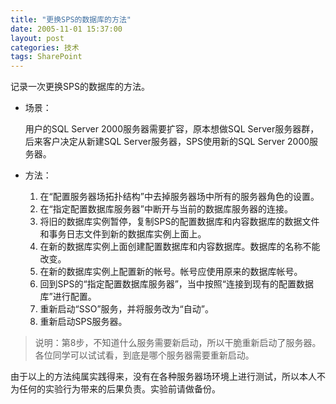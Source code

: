 ```yaml
---
title: "更换SPS的数据库的方法"
date: 2005-11-01 15:37:00
layout: post
categories: 技术
tags: SharePoint
---
```


记录一次更换SPS的数据库的方法。

* 场景：
  
  用户的SQL Server 2000服务器需要扩容，原本想做SQL Server服务器群，后来客户决定从新建SQL Server服务器，SPS使用新的SQL Server 2000服务器。

* 方法：

  1. 在“配置服务器场拓扑结构”中去掉服务器场中所有的服务器角色的设置。
  2. 在“指定配置数据库服务器”中断开与当前的数据库服务器的连接。
  3. 将旧的数据库实例暂停，复制SPS的配置数据库和内容数据库的数据文件和事务日志文件到新的数据库实例上面上。
  4. 在新的数据库实例上面创建配置数据库和内容数据库。数据库的名称不能改变。
  5. 在新的数据库实例上配置新的帐号。帐号应使用原来的数据库帐号。
  6. 回到SPS的“指定配置数据库服务器”，当中按照“连接到现有的配置数据库”进行配置。
  7. 重新启动“SSO”服务，并将服务改为“自动”。
  8. 重新启动SPS服务器。

> 说明：第8步，不知道什么服务需要新启动，所以干脆重新启动了服务器。各位同学可以试试看，到底是哪个服务器需要重新启动。

由于以上的方法纯属实践得来，没有在各种服务器场环境上进行测试，所以本人不为任何的实验行为带来的后果负责。实验前请做备份。